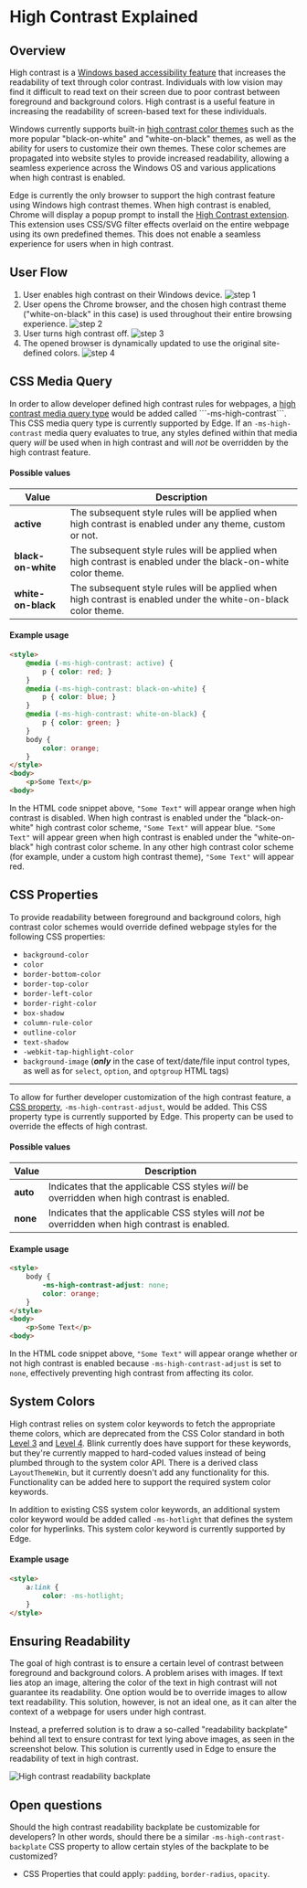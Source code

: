 # High Contrast Explained

## Overview

High contrast is a [Windows based accessibility feature](https://docs.microsoft.com/en-us/windows/desktop/w8cookbook/high-contrast-mode) that increases the readability of text through color contrast. Individuals with low vision may find it difficult to read text on their screen due to poor contrast between foreground and background colors. High contrast is a useful feature in increasing the readability of screen-based text for these individuals.

Windows currently supports built-in [high contrast color themes](https://docs.microsoft.com/en-us/windows/uwp/design/accessibility/high-contrast-themes) such as the more popular "black-on-white" and "white-on-black" themes, as well as the ability for users to customize their own themes. These color schemes are propagated into website styles to provide increased readability, allowing a seamless experience across the Windows OS and various applications when high contrast is enabled.

Edge is currently the only browser to support the high contrast feature using Windows high contrast themes. When high contrast is enabled, Chrome will display a popup prompt to install the [High Contrast extension](https://chrome.google.com/webstore/detail/high-contrast/djcfdncoelnlbldjfhinnjlhdjlikmph). This extension uses CSS/SVG filter effects overlaid on the entire webpage using its own predefined themes. This does not enable a seamless experience for users when in high contrast.

## User Flow

1. User enables high contrast on their Windows device.
![step 1](TurnOnHighContrast.jpg)
2. User opens the Chrome browser, and the chosen high contrast theme ("white-on-black" in this case) is used throughout their entire browsing experience.
![step 2](BrowserInHighContrast.jpg)
3. User turns high contrast off.
![step 3](TurnOffHighContrast.jpg)
4. The opened browser is dynamically updated to use the original site-defined colors.
![step 4](BrowserWithoutHighContrast.jpg)

## CSS Media Query

In order to allow developer defined high contrast rules for webpages, a [high contrast media query type](https://msdn.microsoft.com/en-us/library/hh771830(v=vs.85).aspx) would be added called ```-ms-high-contrast```. This CSS media query type is currently supported by Edge. If an ```-ms-high-contrast``` media query evaluates to true, any styles defined within that media query *will* be used when in high contrast and will *not* be overridden by the high contrast feature.

#### Possible values

Value | Description
--- | --- 
**active** | The subsequent style rules will be applied when high contrast is enabled under any theme, custom or not.
**black-on-white** | The subsequent style rules will be applied when high contrast is enabled under the black-on-white color theme.
**white-on-black** | The subsequent style rules will be applied when high contrast is enabled under the white-on-black color theme.

#### Example usage

```html
<style>
    @media (-ms-high-contrast: active) {
        p { color: red; }
    }
    @media (-ms-high-contrast: black-on-white) {
        p { color: blue; }
    }
    @media (-ms-high-contrast: white-on-black) {
        p { color: green; }
    }
    body {
        color: orange;
    }
</style>
<body>
    <p>Some Text</p>
<body>
```
In the HTML code snippet above, ```"Some Text"``` will appear orange when high contrast is disabled. When high contrast is enabled under the "black-on-white" high contrast color scheme, ```"Some Text"``` will appear blue. ```"Some Text"``` will appear green when high contrast is enabled under the "white-on-black" high contrast color scheme. In any other high contrast color scheme (for example, under a custom high contrast theme), ```"Some Text"``` will appear red.


## CSS Properties

To provide readability between foreground and background colors, high contrast color schemes would override defined webpage styles for the following CSS properties:
* ```background-color```
* ```color```
* ```border-bottom-color```
* ```border-top-color```
* ```border-left-color```
* ```border-right-color```
* ```box-shadow```
* ```column-rule-color```
* ```outline-color```
* ```text-shadow```
* ```-webkit-tap-highlight-color```
* ```background-image``` (***only*** in the case of text/date/file input control types, as well as for ```select```, ```option```, and ```optgroup``` HTML tags)
_____
To allow for further developer customization of the high contrast feature, a [CSS property](https://msdn.microsoft.com/en-us/library/hh771863(v=vs.85).aspx), ```-ms-high-contrast-adjust```, would be added. This CSS property type is currently supported by Edge. This property can be used to override the effects of high contrast.

#### Possible values

Value | Description
--- | --- 
**auto** | Indicates that the applicable CSS styles *will* be overridden when high contrast is enabled.
**none** | Indicates that the applicable CSS styles will *not* be overridden when high contrast is enabled.

#### Example usage

```html
<style>
    body {
        -ms-high-contrast-adjust: none;
        color: orange;
    }
</style>
<body>
    <p>Some Text</p>
<body>
```
In the HTML code snippet above, ```"Some Text"``` will appear orange whether or not high contrast is enabled because ```-ms-high-contrast-adjust``` is set to ```none```, effectively preventing high contrast from affecting its color.

## System Colors
High contrast relies on system color keywords to fetch the appropriate theme colors, which are deprecated from the CSS Color standard in both [Level 3](https://drafts.csswg.org/css-color-3/#css2-system) and [Level 4](https://drafts.csswg.org/css-color-4/#system-colors). Blink currently does have support for these keywords, but they're currently mapped to hard-coded values instead of being plumbed through to the system color API. There is a derived class ```LayoutThemeWin```, but it currently doesn't add any functionality for this. Functionality can be added here to support the required system color keywords.

In addition to existing CSS system color keywords, an additional system color keyword would be added called ```-ms-hotlight``` that defines the system color for hyperlinks. This system color keyword is currently supported by Edge.

#### Example usage

```html
<style>
    a:link {
        color: -ms-hotlight;
    }
</style>
```

## Ensuring Readability
The goal of high contrast is to ensure a certain level of contrast between foreground and background colors. A problem arises with images. If text lies atop an image, altering the color of the text in high contrast will not guarantee its readability. One option would be to override images to allow text readability. This solution, however, is not an ideal one, as it can alter the context of a webpage for users under high contrast.

Instead, a preferred solution is to draw a so-called "readability backplate" behind all text to ensure contrast for text lying above images, as seen in the screenshot below. This solution is currently used in Edge to ensure the readability of text in high contrast.

![High contrast readability backplate](HighContrastReadabilityBackplate.jpg)

## Open questions

Should the high contrast readability backplate be customizable for developers? In other words, should there be a similar ```-ms-high-contrast-backplate``` CSS property to allow certain styles of the backplate to be customized?
* CSS Properties that could apply: ```padding```, ```border-radius```, ```opacity```.
